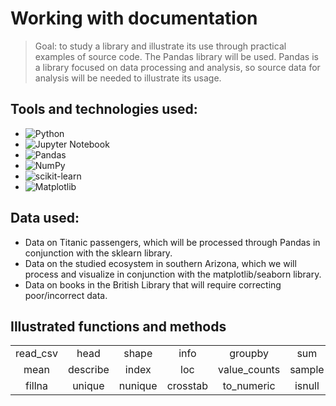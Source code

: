 # Working with documentation

> Goal: to study a library and illustrate its use through practical examples of source code. The Pandas library will be used. Pandas is a library focused on data processing and analysis, so source data for analysis will be needed to illustrate its usage.


## Tools and technologies used:
- ![Python](https://img.shields.io/badge/python-3670A0?style=for-the-badge&logo=python&logoColor=ffdd54)
- ![Jupyter Notebook](https://img.shields.io/badge/jupyter-%23FA0F00.svg?style=for-the-badge&logo=jupyter&logoColor=white)
- ![Pandas](https://img.shields.io/badge/pandas-%23150458.svg?style=for-the-badge&logo=pandas&logoColor=white)
- ![NumPy](https://img.shields.io/badge/numpy-%23013243.svg?style=for-the-badge&logo=numpy&logoColor=white)
- ![scikit-learn](https://img.shields.io/badge/scikit--learn-%23F7931E.svg?style=for-the-badge&logo=scikit-learn&logoColor=white)
- ![Matplotlib](https://img.shields.io/badge/Matplotlib-%23ffffff.svg?style=for-the-badge&logo=Matplotlib&logoColor=black)

## Data used:

- Data on Titanic passengers, which will be processed through Pandas in conjunction with the sklearn library.
- Data on the studied ecosystem in southern Arizona, which we will process and visualize in conjunction with the matplotlib/seaborn library.
- Data on books in the British Library that will require correcting poor/incorrect data.


## Illustrated functions and methods
<table>
    <tr><td><center>read_csv</center></td><td><center>head</center></td>
    <td><center>shape</center></td><td><center>info</center></td>
    <td><center>groupby</center></td><td><center>sum</center></td>
    <td><center>sort_values</center></td><td><center>tail</center></td></tr>
    <tr><td><center>mean</center></td><td><center>describe</center></td>
    <td><center>index</center></td><td><center>loc</center></td>
    <td><center>value_counts</center></td><td><center>sample</center></td>
    <td><center>to_datetime</center></td><td><center>dropna</center></td></tr>
    <tr><td><center>fillna</center></td><td><center>unique</center></td>
    <td><center>nunique</center></td><td><center>crosstab</center></td>
    <td><center>to_numeric</center></td><td><center>isnull</center></td>
    <td><center>drop</center></td><td><center>median</center></td></tr>
</table>